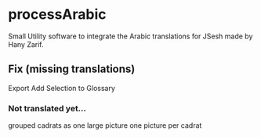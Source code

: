 # processArabic

Small Utility software to integrate the Arabic translations for JSesh made by Hany Zarif.


## Fix (missing translations)

Export
Add Selection to Glossary

### Not translated yet...
grouped cadrats
as one large picture
one picture per cadrat
